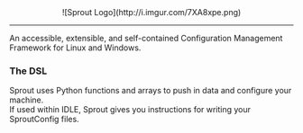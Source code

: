 <center>![Sprout Logo](http://i.imgur.com/7XA8xpe.png)</br></center><hr>
An accessible, extensible, and self-contained Configuration Management Framework for Linux and Windows.

### The DSL
Sprout uses Python functions and arrays to push in data and configure your machine.
</br>If used within IDLE, Sprout gives you instructions for writing your SproutConfig files.
